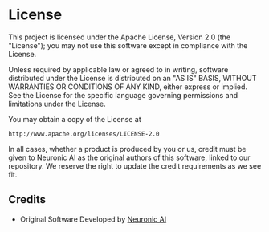 # License 

This project is licensed under the Apache License, Version 2.0 (the "License"); you may not use this software except in compliance with the License.

Unless required by applicable law or agreed to in writing, software distributed under the License is distributed on an "AS IS" BASIS, WITHOUT WARRANTIES OR CONDITIONS OF ANY KIND, either express or implied. See the License for the specific language governing permissions and limitations under the License.

You may obtain a copy of the License at

    http://www.apache.org/licenses/LICENSE-2.0

In all cases, whether a product is produced by you or us, credit must be given to Neuronic AI as the original authors of this software, linked to our repository. We reserve the right to update the credit requirements as we see fit. 

## Credits

- Original Software Developed by [Neuronic AI](https://github.com/neuronicai)

